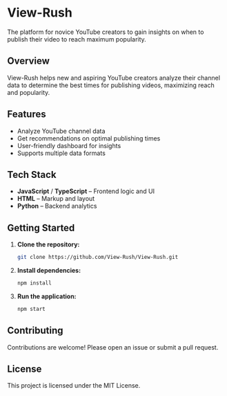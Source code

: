 # View-Rush

The platform for novice YouTube creators to gain insights on when to publish their video to reach maximum popularity.

## Overview

View-Rush helps new and aspiring YouTube creators analyze their channel data to determine the best times for publishing videos, maximizing reach and popularity.

## Features

- Analyze YouTube channel data
- Get recommendations on optimal publishing times
- User-friendly dashboard for insights
- Supports multiple data formats

## Tech Stack

- **JavaScript** / **TypeScript** – Frontend logic and UI
- **HTML** – Markup and layout
- **Python** – Backend analytics

## Getting Started

1. **Clone the repository:**
   ```bash
   git clone https://github.com/View-Rush/View-Rush.git
   ```

2. **Install dependencies:**
   ```bash
   npm install
   ```

3. **Run the application:**
   ```bash
   npm start
   ```

## Contributing

Contributions are welcome! Please open an issue or submit a pull request.

## License

This project is licensed under the MIT License.
